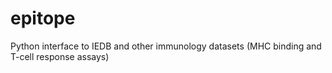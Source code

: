epitope
=======

Python interface to IEDB and other immunology datasets (MHC binding and T-cell response assays)
